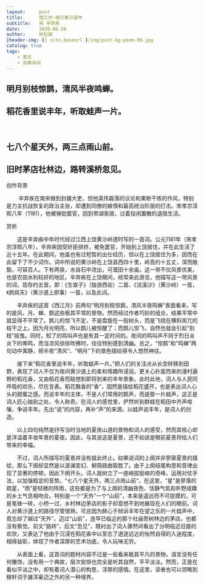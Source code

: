 ```yaml
---
layout:     post
title:      西江月·夜行黄沙道中
subtitle:   宋 辛弃疾
date:       2020-06-20
author:     听松阁
}header-img: {{ site.baseurl }/img/post-bg-poem-09.jpg
catalog: true
tags:
    - 美文
    - 古典诗词
---
```


## 明月别枝惊鹊，清风半夜鸣蝉。
## 稻花香里说丰年，听取蛙声一片。 
&nbsp;
## 七八个星天外，两三点雨山前。
## 旧时茅店社林边，路转溪桥忽见。



创作背景

　　 辛弃疾在南宋做到封疆大吏，但他英伟磊落的议论和果断干练的作风，特别是力主抗战恢复的政治主张，却遭到同僚的嫉恨和最高统治阶层的打击。宋孝宗淳熙八年（1181），他被弹劾罢官，回到带湖家居，过着投闲置散的退隐生活。 



赏析

　　这是辛弃疾中年时代经过江西上饶黄沙岭道时写的一首词。公元1181年（宋孝宗淳熙八年），辛弃疾因受奸臣排挤，被免罢官，开始到上饶居住，并在此生活了近十五年。在此期间，他虽也有过短暂的出仕经历，但以在上饶居住为多，因而在此留下了不少词作。词中所说的黄沙岭在上饶县西四十里，岭高约十五丈，深而敞豁，可容百人。下有两泉，水自石中流出，可溉田十余亩。这一带不仅风景优美，也是农田水利较好的地区。辛弃疾在上饶期间，经常来此游览，他描写这一带风景的词，现存约五首，即：《生查子》（独游西岩）二首、《浣溪沙》（黄沙岭）一首，《鹧鸪天》（黄沙道上即事）一首，以及此词。

　　辛弃疾的这首《西江月》前两句“明月别枝惊鹊，清风半夜鸣蝉”表面看来，写的是风、月、蝉、鹊这些极其平常的景物，然而经过作者巧妙的组合，结果平常中就显得不平常了。鹊儿的惊飞不定，不是盘旋在一般树头，而是飞绕在横斜突兀的枝干之上。因为月光明亮，所以鹊儿被惊醒了；而鹊儿惊飞，自然也就会引起“别枝”摇曳。同时，知了的鸣叫声也是有其一定时间的。夜间的鸣叫声不同于烈日炎炎下的嘶鸣，而当凉风徐徐吹拂时，往往特别感到清幽。总之，“惊鹊”和“鸣蝉”两句动中寓静，把半夜“清风”、“明月”下的景色描绘得令人悠然神往。

　　接下来“稻花香里说丰年，听取蛙声一片。”把人们的关注点从长空转移到田野，表现了词人不仅为夜间黄沙道上的柔和情趣所浸润，更关心扑面而来的漫村遍野的稻花香，又由稻花香而联想到即将到来的丰年景象。此时此地，词人与人民同呼吸的欢乐，尽在言表。稻花飘香的“香”，固然是描绘稻花盛开，也是表达词人心头的甜蜜之感。而说丰年的主体，不是人们常用的鹊声，而是那一片蛙声，这正是词人匠心独到之处，令人称奇。在词人的感觉里，俨然听到群蛙在稻田中齐声喧嚷，争说丰年。先出“说”的内容，再补“声”的来源。以蛙声说丰年，是词人的创造。

　　以上四句纯然是抒写当时当地的夏夜山道的景物和词人的感受，然而其核心却是洋溢着丰收年景的夏夜。因此，与其说这是夏景，还不如说是眼前夏景将给人们带来的幸福。

　　不过，词人所描写的夏景并没有就此终止。如果说词的上阕并非寥廓夏景的描绘，那么下阕却显然是以波澜变幻、柳荫路曲取胜了。由于上阕结尾构思和音律出现了显著的停顿，因此下阕开头，词人就树立了一座峭拔挺峻的奇峰，运用对仗手法，以加强稳定的音势。“七八个星天外，两三点雨山前”，在这里，“星”是寥落的疏星，“雨”是轻微的阵雨，这些都是为了与上阕的清幽夜色、恬静气氛和朴野成趣的乡土气息相吻合。特别是一个“天外”一个“山前”，本来是遥远而不可捉摸的，可是笔锋一转，小桥一过，乡村林边茅店的影子却意想不到地展现在人们的眼前。词人对黄沙道上的路径尽管很熟，可总因为醉心于倾诉丰年在望之乐的一片蛙声中，竟忘却了越过“天外”，迈过“山前”，连早已临近的那个社庙旁树林边的茅店，也都没有察觉。前文“路转”，后文“忽见”，既衬出了词人骤然间看出了分明临近旧屋的欢欣，又表达了他由于沉浸在稻花香中以至忘了道途远近的怡然自得的入迷程度，相得益彰，体现了作者深厚的艺术功底，令人玩味无穷。

　　从表面上看，这首词的题材内容不过是一些看来极其平凡的景物，语言没有任何雕饰，没有用一个典故，层次安排也完全是听其自然，平平淡淡。然而，正是在看似平淡之中，却有着词人潜心的构思，淳厚的感情。在这里，读者也可以领略到稼轩词于雄浑豪迈之外的另一种境界。

